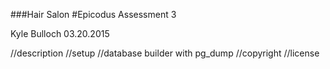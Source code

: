 ###Hair Salon
#Epicodus Assessment 3

Kyle Bulloch
03.20.2015

//description
//setup
//database builder with pg_dump
//copyright
//license
